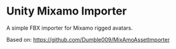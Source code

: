 # Unity Mixamo Importer
A simple FBX importer for Mixamo rigged avatars.

Based on: https://github.com/Dumble009/MixAmoAssetImporter